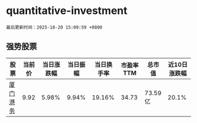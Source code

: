 # quantitative-investment

`最后更新时间：2025-10-20 15:09:59 +0800`

## 强势股票

|股票|当前价|当日涨跌幅|当日振幅|当日换手率|市盈率TTM|总市值|近10日涨跌幅|
|----|----|----|----|----|----|----|----|
|[厦门港务](https://xueqiu.com/S/SZ000905)|9.92|5.98%|9.94%|19.16%|34.73|73.59亿|20.1%|
